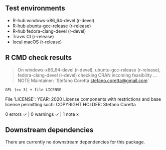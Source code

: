 ## Test environments
- R-hub windows-x86_64-devel (r-devel)
- R-hub ubuntu-gcc-release (r-release)
- R-hub fedora-clang-devel (r-devel)
- Travis CI (r-release)
- local macOS (r-release)

## R CMD check results
> On windows-x86_64-devel (r-devel), ubuntu-gcc-release (r-release), fedora-clang-devel (r-devel)
  checking CRAN incoming feasibility ... NOTE
  Maintainer: 'Stefano Coretta <stefano.coretta@gmail.com>'
  
    GPL (>= 3) + file LICENSE
  File 'LICENSE':
    YEAR: 2020
  License components with restrictions and base license permitting such:
    COPYRIGHT HOLDER: Stefano Coretta

0 errors ✓ | 0 warnings ✓ | 1 note x

## Downstream dependencies

There are currently no downstream dependencies for this package.

